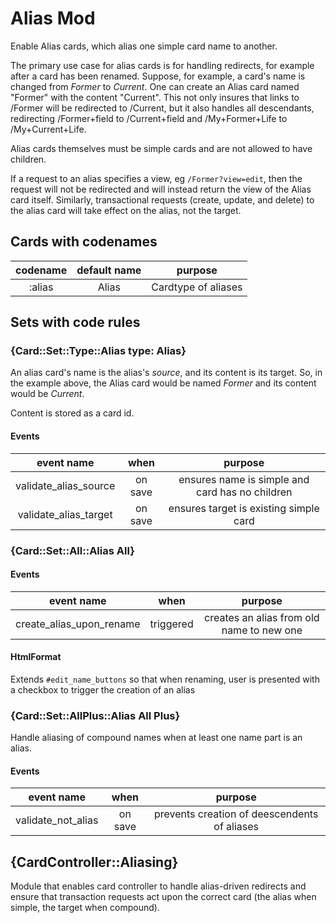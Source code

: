 <!--
# @title README - mod: alias
-->

# Alias Mod
Enable Alias cards, which alias one simple card name to another.

The primary use case for alias cards is for handling redirects, for example after a card 
has been renamed. Suppose, for example, a card's name is changed from *Former* to
*Current*. One can create an Alias card named "Former" with the content "Current". This
not only insures that links to /Former will be redirected to /Current, but it also 
handles all descendants, redirecting /Former+field to /Current+field and /My+Former+Life
to /My+Current+Life.

Alias cards themselves must be simple cards and are not allowed to have children.

If a request to an alias specifies a view, eg `/Former?view=edit`, then the request
will not be redirected and will instead return the view of the Alias card itself. 
Similarly, transactional requests (create, update, and delete) to the alias card
will take effect on the alias, not the target.

## Cards with codenames

| codename | default name | purpose |
|:--------:|:------------:|:-------:|
| :alias | Alias | Cardtype of aliases |

## Sets with code rules

### {Card::Set::Type::Alias type: Alias}
An alias card's name is the alias's *source*, and its content is its target. So, in the 
example above, the Alias card would be named *Former* and its content would be *Current*.

Content is stored as a card id.

#### Events

| event name | when | purpose |
|:---------:|:------:|:-------:|
| validate_alias_source | on save | ensures name is simple and card has no children |
| validate_alias_target | on save | ensures target is existing simple card |

### {Card::Set::All::Alias All}

#### Events

| event name | when | purpose |
|:---------:|:------:|:-------:|
| create_alias_upon_rename | triggered | creates an alias from old name to new one |


#### HtmlFormat
Extends `#edit_name_buttons` so that when renaming, user is presented with a checkbox 
to trigger the creation of an alias

### {Card::Set::AllPlus::Alias All Plus}
Handle aliasing of compound names when at least one name part is an alias.

#### Events

| event name | when | purpose |
|:---------:|:------:|:-------:|
| validate_not_alias | on save | prevents creation of deescendents of aliases |

## {CardController::Aliasing}
Module that enables card controller to handle alias-driven redirects and ensure that 
transaction requests act upon the correct card (the alias when simple, the target when
compound).
